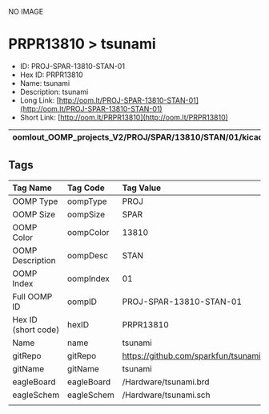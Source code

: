 


  
NO IMAGE  
# PRPR13810 > tsunami

- ID: PROJ-SPAR-13810-STAN-01
- Hex ID: PRPR13810
- Name: tsunami
- Description: tsunami
- Long Link: [http://oom.lt/PROJ-SPAR-13810-STAN-01](http://oom.lt/PROJ-SPAR-13810-STAN-01)
- Short Link: [http://oom.lt/PRPR13810](http://oom.lt/PRPR13810)
  

|oomlout_OOMP_projects_V2/PROJ/SPAR/13810/STAN/01/kicadPcb3dFront.png|oomlout_OOMP_projects_V2/PROJ/SPAR/13810/STAN/01/kicadPcb3dBack.png|oomlout_OOMP_projects_V2/PROJ/SPAR/13810/STAN/01/kicadPcb3d.png||
| :---: | :---: | :---: | :---: |

## Tags
  

|Tag Name|Tag Code|Tag Value|
| :--- | :--- | :--- |
|OOMP Type|oompType|PROJ|
|OOMP Size|oompSize|SPAR|
|OOMP Color|oompColor|13810|
|OOMP Description|oompDesc|STAN|
|OOMP Index|oompIndex|01|
|Full OOMP ID|oompID|PROJ-SPAR-13810-STAN-01|
|Hex ID (short code)|hexID|PRPR13810|
|Name|name|tsunami|
|gitRepo|gitRepo|https://github.com/sparkfun/tsunami|
|gitName|gitName|tsunami|
|eagleBoard|eagleBoard|/Hardware/tsunami.brd|
|eagleSchem|eagleSchem|/Hardware/tsunami.sch|
||||
